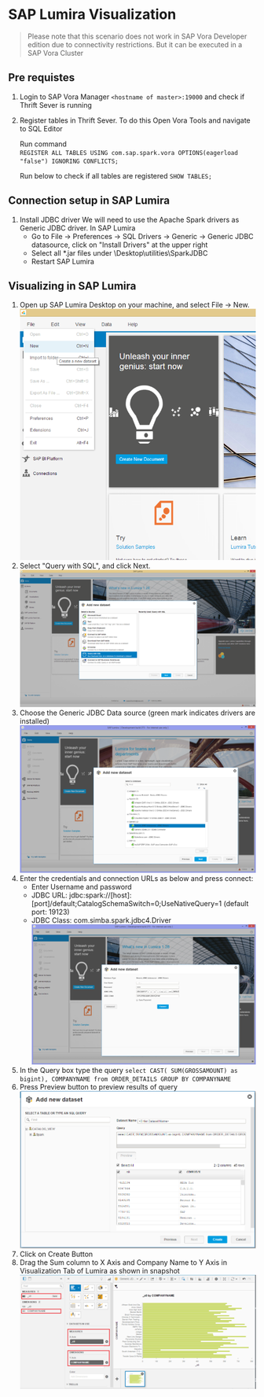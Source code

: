 SAP Lumira Visualization
===============
> Please note that this scenario does not work in SAP Vora Developer edition due to connectivity restrictions. But it can be executed in a SAP Vora Cluster
##  Pre requistes
1. Login to SAP Vora Manager `<hostname of master>:19000` and check if Thrift Sever is running 

2.  Register tables in Thrift Sever. To do this Open Vora Tools and navigate to SQL Editor 

    Run  command     
     `REGISTER ALL TABLES USING com.sap.spark.vora OPTIONS(eagerload "false") IGNORING CONFLICTS;`
    
    Run below to check if all tables are registered
    `SHOW TABLES;`
  
## Connection setup in SAP Lumira
1.  Install JDBC driver
We will need to use the Apache Spark drivers as Generic JDBC driver. In SAP Lumira
    - Go to File -> Preferences -> SQL Drivers -> Generic -> Generic JDBC datasource, click on "Install Drivers" at the upper right
    - Select all *.jar files under <SAP Lumira Installation Folder>\Desktop\utilities\SparkJDBC
    - Restart SAP Lumira

## Visualizing in SAP Lumira
1. Open up SAP Lumira Desktop on your machine, and select File -> New.
![Alt text](./images/New.png "Optional title")
2. Select "Query with SQL", and click Next.
![Alt text](./images/QuerySQL.png "Optional title")
3. Choose the Generic JDBC Data source (green mark indicates drivers are installed)
![Alt text](./images/GenericDS.png "Optional title")
4. Enter the credentials and connection URLs as below and press connect:
    - Enter Username and password
    - JDBC URL: jdbc:spark://[host]:[port]/default;CatalogSchemaSwitch=0;UseNativeQuery=1 (default port: 19123)
    - JDBC Class: com.simba.spark.jdbc4.Driver
![Alt text](./images/NewDataSet.png "Optional title")
5. In the Query box type the query
`select CAST( SUM(GROSSAMOUNT) as bigint), COMPANYNAME from ORDER_DETAILS GROUP BY COMPANYNAME`
6. Press Preview button to preview results of query
![Alt text](./images/Preview.png "Optional title")
7. Click on Create Button
8.  Drag the Sum column to X Axis and Company Name to Y Axis in Visualization Tab of Lumira as shown in snapshot
![Alt text](./images/Lumira.png "Optional title")


 

